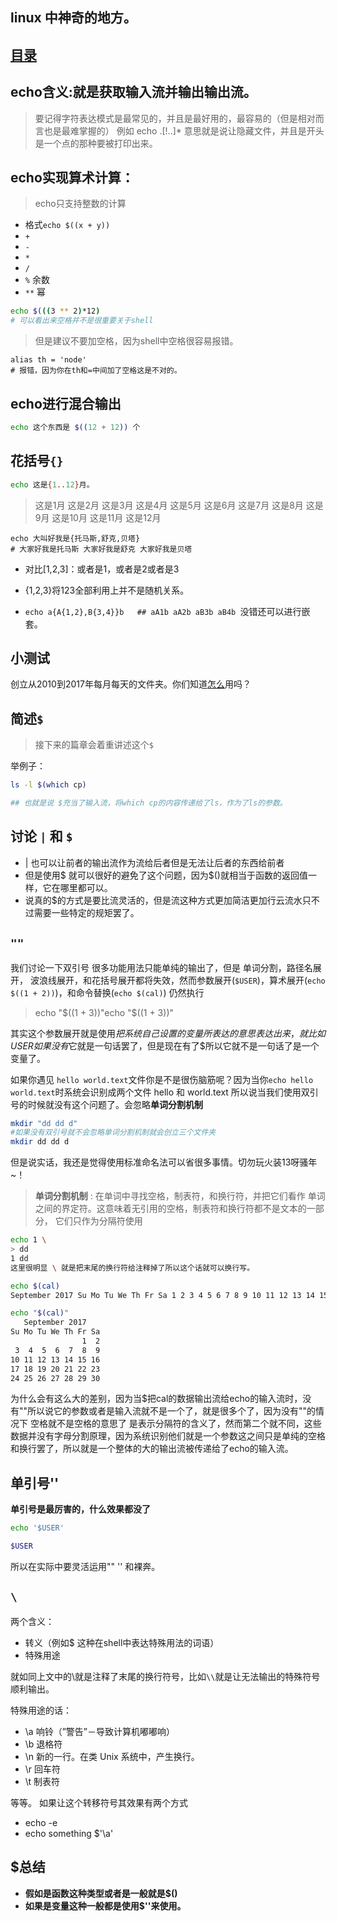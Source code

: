 ## linux 中神奇的地方。

## [目录](https://github.com/shgopher/GOFamily/tree/master/%E5%85%A5%E9%97%A8%E7%AF%87/%E6%93%8D%E4%BD%9C%E7%B3%BB%E7%BB%9F/shell)

## echo含义:就是获取输入流并输出输出流。
  > 要记得字符表达模式是最常见的，并且是最好用的，最容易的（但是相对而言也是最难掌握的）
  > 例如 echo .[!..]* 意思就是说让隐藏文件，并且是开头是一个点的那种要被打印出来。

## echo实现算术计算：

   > echo只支持整数的计算


  - 格式`echo $((x + y))`
  - `+`
  - `-`
  - `*`
  - `/`
  - `%` 余数
  - `**` 幂

  ```bash
  echo $(((3 ** 2)*12)
  # 可以看出来空格并不是很重要关于shell
  ```
  > 但是建议不要加空格，因为shell中空格很容易报错。

  ```
  alias th = 'node'
  # 报错，因为你在th和=中间加了空格这是不对的。
  ```

## echo进行混合输出

 ```bash
 echo 这个东西是 $((12 + 12)) 个
 ```

## 花括号`{}`
```bash
echo 这是{1..12}月。
```
> 这是1月 这是2月 这是3月 这是4月 这是5月 这是6月 这是7月 这是8月 这是9月 这是10月 这是11月 这是12月

```basg
echo 大叫好我是{托马斯,舒克,贝塔}
# 大家好我是托马斯 大家好我是舒克 大家好我是贝塔

```
  - 对比[1,2,3]：或者是1，或者是2或者是3

  - {1,2,3}将123全部利用上并不是随机关系。

  - `echo a{A{1,2},B{3,4}}b   ## aA1b aA2b aB3b aB4b `没错还可以进行嵌套。

## 小测试
创立从2010到2017年每月每天的文件夹。你们知道[怎么](../shell/creatMoreFiles.sh)用吗？

## 简述`$`
> 接下来的篇章会着重讲述这个`$`

举例子：
```bash
ls -l $(which cp)

## 也就是说 $充当了输入流，将which cp的内容传递给了ls，作为了ls的参数。
```
## 讨论 `|` 和 `$`

  - | 也可以让前者的输出流作为流给后者但是无法让后者的东西给前者
  - 但是使用$ 就可以很好的避免了这个问题，因为$()就相当于函数的返回值一样，它在哪里都可以。
  - 说真的$的方式是要比流灵活的，但是流这种方式更加简洁更加行云流水只不过需要一些特定的规矩罢了。

## `""`

我们讨论一下双引号
很多功能用法只能单纯的输出了，但是
单词分割，路径名展开， 波浪线展开，和花括号展开都将失效，然而参数展开(`$USER`)，算术展开(`echo $((1 + 2))`)，和命令替换(`echo $(cal)`) 仍然执行

  > echo "$((1 + 3))"echo "$((1 + 3))"

其实这个参数展开就是使用$把系统自己设置的变量所表达的意思表达出来，就比如USER如果没有$它就是一句话罢了，但是现在有了$所以它就不是一句话了是一个变量了。

如果你遇见 `hello world.text`文件你是不是很伤脑筋呢？因为当你`echo hello world.text`时系统会识别成两个文件 hello 和 world.text 所以说当我们使用双引号的时候就没有这个问题了。会忽略**单词分割机制**

```bash
mkdir "dd dd d"
#如果没有双引号就不会忽略单词分割机制就会创立三个文件夹
mkdir dd dd d

```
但是说实话，我还是觉得使用标准命名法可以省很多事情。切勿玩火装13呀骚年~！
> **单词分割机制** : 在单词中寻找空格，制表符，和换行符，并把它们看作 单词之间的界定符。这意味着无引用的空格，制表符和换行符都不是文本的一部分， 它们只作为分隔符使用
```bash
echo 1 \
> dd
1 dd
这里很明显 \ 就是把末尾的换行符给注释掉了所以这个话就可以换行写。
```

```bash
echo $(cal)
September 2017 Su Mo Tu We Th Fr Sa 1 2 3 4 5 6 7 8 9 10 11 12 13 14 15 16 17 18 19 20 21 22 23 24 25 26 27 28 29 30

echo "$(cal)"
   September 2017
Su Mo Tu We Th Fr Sa
                1  2
 3  4  5  6  7  8  9
10 11 12 13 14 15 16
17 18 19 20 21 22 23
24 25 26 27 28 29 30
```
为什么会有这么大的差别，因为当$把cal的数据输出流给echo的输入流时，没有""所以说它的参数或者是输入流就不是一个了，就是很多个了，因为没有""的情况下 空格就不是空格的意思了 是表示分隔符的含义了，然而第二个就不同，这些数据并没有字母分割原理，因为系统识别他们就是一个参数这之间只是单纯的空格和换行罢了，所以就是一个整体的大的输出流被传递给了echo的输入流。
## 单引号''

**单引号是最厉害的，什么效果都没了**

```bash
echo '$USER'

$USER

```
所以在实际中要灵活运用"" '' 和裸奔。

## `\`

两个含义：
- 转义（例如$ 这种在shell中表达特殊用法的词语）
- 特殊用途

就如同上文中的\就是注释了末尾的换行符号，比如`\\`就是让无法输出的特殊符号顺利输出。

特殊用途的话：
- \a	响铃（”警告”－导致计算机嘟嘟响）
- \b	退格符
- \n	新的一行。在类 Unix 系统中，产生换行。
- \r	回车符
- \t	制表符

等等。
如果让这个转移符号其效果有两个方式
- echo -e
- echo something $'\a'

## $总结

- **假如是函数这种类型或者是一般就是$()**
- **如果是变量这种一般都是使用$''来使用。**
